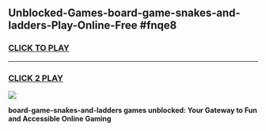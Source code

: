 
## Unblocked-Games-board-game-snakes-and-ladders-Play-Online-Free #fnqe8
<h3>
<a href="https://us.freeplayer.one?title=board-game-snakes-and-ladders&ref=10M">CLICK TO PLAY</a></h3>
<hr>

<h3>
<a href="https://us.freeplayer.one?title=board-game-snakes-and-ladders&ref=10M">CLICK 2 PLAY</a>
  
</h3>

<a href="https://us.freeplayer.one?title=board-game-snakes-and-ladders&ref=10M"><img src="https://clearcache.store/games.png"></a>


**board-game-snakes-and-ladders games unblocked: Your Gateway to Fun and Accessible Online Gaming**
